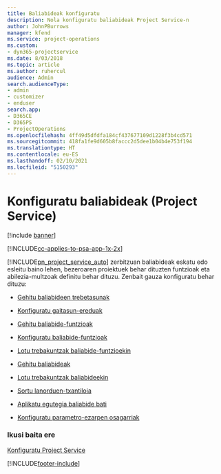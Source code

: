 ```yaml
---
title: Baliabideak konfiguratu
description: Nola konfiguratu baliabideak Project Service-n
author: JohnPBurrows
manager: kfend
ms.service: project-operations
ms.custom:
- dyn365-projectservice
ms.date: 8/03/2018
ms.topic: article
ms.author: ruhercul
audience: Admin
search.audienceType:
- admin
- customizer
- enduser
search.app:
- D365CE
- D365PS
- ProjectOperations
ms.openlocfilehash: 4ff49d5dfdfa184cf437677109d1228f3b4cd571
ms.sourcegitcommit: 418fa1fe9d605b8faccc2d5dee1b04b4e753f194
ms.translationtype: HT
ms.contentlocale: eu-ES
ms.lasthandoff: 02/10/2021
ms.locfileid: "5150293"
---
```

# <a name="set-up-resources-project-service"></a>Konfiguratu baliabideak (Project Service)

[!include [banner](../includes/psa-now-project-operations.md)]

[!INCLUDE[cc-applies-to-psa-app-1x-2x](../includes/cc-applies-to-psa-app-1x-2x.md)]

[!INCLUDE[pn_project_service_auto](../includes/pn-project-service-auto.md)] zerbitzuan baliabideak eskatu edo esleitu baino lehen, bezeroaren proiektuek behar dituzten funtzioak eta abilezia-multzoak definitu behar dituzu. Zenbait gauza konfiguratu behar dituzu:  
  
-   [Gehitu baliabideen trebetasunak](../psa/add-resource-skills.md)  
  
-   [Konfiguratu gaitasun-ereduak](../psa/set-up-proficiency-models.md)  
  
-   [Gehitu baliabide-funtzioak](../psa/add-resource-roles.md)  
  
-   [Konfiguratu baliabide-funtzioak](../psa/configure-resource-roles.md)  
  
-   [Lotu trebakuntzak baliabide-funtzioekin](../psa/associate-skills-with-resource-roles.md)  
  
-   [Gehitu baliabideak](../psa/add-resources.md)  
  
-   [Lotu trebakuntzak baliabideekin](../psa/associate-skills-with-resources.md)  
  
-   [Sortu lanorduen-txantiloia](../psa/create-work-hours-template.md)  
  
-   [Aplikatu egutegia baliabide bati](../psa/apply-calendar-resource.md)  
  
-   [Konfiguratu parametro-ezarpen osagarriak](../psa/configure-additional-parameters-settings.md)  
  
### <a name="see-also"></a>Ikusi baita ere  
 [Konfiguratu Project Service](../psa/configure.md)


[!INCLUDE[footer-include](../includes/footer-banner.md)]